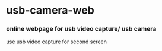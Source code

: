 # usb-camera-web

### online webpage for usb video capture/ usb camera

use usb video capture for second screen


